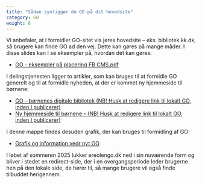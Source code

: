 ```yaml
---
title: "Sådan synliggør du GO på dit hovedsite"
category: GO
weight: 8
---
```


Vi anbefaler, at I formidler GO-sitet via jeres hovedsite – eks. bibliotek.kk.dk, så brugere kan finde GO ad den vej. Dette kan gøres på mange måder. 
I disse slides kan I se eksempler på, hvordan det kan gøres: 
- [GO - eksempler på placering FB CMS.pdf](https://detdigitalefolkebibliotek.sharepoint.com/:b:/s/BibliotekernesNationaleRedaktion/EUppdEgewVRHpDMBauouPE4BWaOjQEcZUjfGuCqkwpqi5A?e=J7UiLw) 

I delingstjenesten ligger to artikler, som kan bruges til at formidle GO generelt og til at formidle nyheden, at der er kommet ny hjemmeside til børnene:
- [GO – børnenes digitale bibliotek (NB! Husk at redigere link til lokalt GO, inden I publicerer)](https://delingstjenesten.dk/artikler/go-bornenes-digitale-bibliotek-nb-husk-redigere-link-til-lokalt-go-inden-i-publicerer)
- [Ny hjemmeside til børnene – (NB! Husk at redigere link til lokalt GO, inden I publicerer)](https://delingstjenesten.dk/artikler/ny-hjemmeside-til-bornene-nb-husk-redigere-link-til-lokalt-go-inden-i-publicerer) 

I denne mappe findes desuden grafik, der kan bruges til formidling af GO: 
- [Grafik og information vedr nyt GO](https://detdigitalefolkebibliotek.sharepoint.com/:f:/s/BibliotekernesNationaleRedaktion/EmtmxoCW44RKrm_4GbEGQXkBxLVry4g_z-UkEGJPtNbrew?e=g6MpoS)

I løbet af sommeren 2025 lukker ereolengo.dk ned i sin nuværende form og bliver i stedet en redirect-side, der i en overgangsperiode leder brugerne hen på den lokale side, de hører til, så mange brugere vil også finde tilbuddet herigennem.

